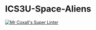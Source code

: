 # ICS3U-Space-Aliens
[![Mr Coxall's Super Linter](https://github.com/ICS3U-Programming-Spencer-S/ICS3U-Space-Aliens/workflows/Mr%20Coxall's%20Super%20Linter/badge.svg)](https://github.com/ICS3U-Programming-Spencer-S/ICS3U-Space-Aliens/actions/)
